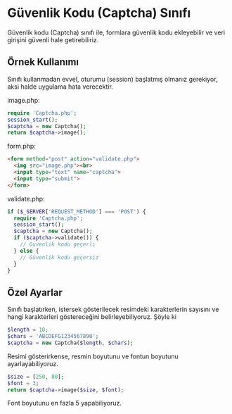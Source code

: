 # Güvenlik Kodu (Captcha) Sınıfı
Güvenlik kodu (Captcha) sınıfı ile, formlara güvenlik kodu ekleyebilir ve veri girişini güvenli hale getirebiliriz.

## Örnek Kullanımı
Sınıfı kullanmadan evvel, oturumu (session) başlatmış olmanız gerekiyor, aksi halde uygulama hata verecektir. 

image.php:
```php
require 'Captcha.php';
session_start();
$captcha = new Captcha();
return $captcha->image();
```

form.php:
```html
<form method="post" action="validate.php">
  <img src="image.php"><br>
  <input type="text" name="captcha">
  <input type="submit">
</form>
```

validate.php:
```php
if ($_SERVER['REQUEST_METHOD'] === 'POST') {
  require 'Captcha.php';
  session_start();
  $captcha = new Captcha();
  if ($captcha->validate()) {
    // Güvenlik kodu geçerli
  } else {
    // Güvenlik kodu geçersiz
  }
}
```

## Özel Ayarlar
Sınıfı başlatırken, istersek gösterilecek resimdeki karakterlerin sayısını ve hangi karakterleri göstereceğini belirleyebiliyoruz. Şöyle ki
```php
$length = 10;
$chars = 'ABCDEFG1234567890';
$captcha = new Captcha($length, $chars);
```
Resimi gösterirkense, resmin boyutunu ve fontun boyutunu ayarlayabiliyoruz.
```php
$size = [250, 80];
$font = 3;
return $captcha->image($size, $font);
```
Font boyutunu en fazla 5 yapabiliyoruz.
